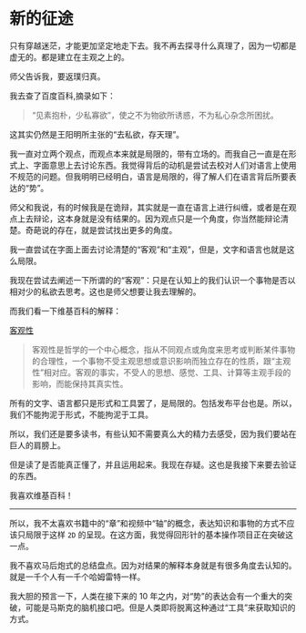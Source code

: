 # 新的征途

只有穿越迷茫，才能更加坚定地走下去。我不再去探寻什么真理了，因为一切都是虚无的。都是建立在主观之上的。



师父告诉我，要返璞归真。

我去查了百度百科,摘录如下：

> “见素抱朴，少私寡欲”，使之不为物欲所诱惑，不为私心杂念所困扰。

这其实仍然是王阳明所主张的“去私欲，存天理”。



我一直对立两个观点，而观点本来就是局限的，带有立场的。而我自己一直是在形式上、字面意思上去讨论东西。我觉得背后的动机是尝试去校对人们对语言上使用不规范的问题。但我明明已经明白，语言是局限的，得了解人们在语言背后所要表达的“势”。

师父和我说，有的时候我是在诡辩，其实就是一直在语言上进行纠缠，或者是在观点上去辩论，这本身就是没有结果的。因为观点只是一个角度，你当然能辩论清楚。奇葩说的存在，就是尝试找出更多的角度。



我一直尝试在字面上面去讨论清楚的“客观”和“主观”，但是，文字和语言也就是这么局限。

我现在尝试去阐述一下所谓的的“客观”：只是在认知上的我们认识一个事物是否以相对少的私欲去思考。这也是师父想要让我去理解的。

而我们看一下维基百科的解释：

[客观性]([https://zh.wikipedia.org/wiki/%E5%AE%A2%E8%A7%80%E6%80%A7](https://zh.wikipedia.org/wiki/客觀性))

> 客观性是哲学的一个中心概念，指从不同观点或角度来思考或判断某件事物的合理性，一个事物不受主观思想或意识影响而独立存在的性质，跟“主观性”相对应。客观的事实，不受人的思想、感觉、工具、计算等主观手段的影响，而能保持其真实性。



所有的文字、语言都只是形式和工具罢了，是局限的。包括发布平台也是。所以，我们不能拘泥于形式，不能拘泥于工具。

所以，我们还是要多读书，有些认知不需要真么大的精力去感受，因为我们要站在巨人的肩膀上。

但是读了是否能真正懂了，并且运用起来。我现在存疑。这也是我接下来要去验证的东西。

我喜欢维基百科！

---



所以，我不太喜欢书籍中的“章”和视频中“轴”的概念，表达知识和事物的方式不应该只局限于这样 `2D` 的呈现。在这方面，我觉得回形针的基本操作项目正在突破这一点。

我不喜欢马后炮式的总结盘点。因为对结果的解释本身就是有很多角度去认知的。就是一千个人有一千个哈姆雷特一样。

我大胆的预言一下，人类在接下来的 10 年之内，对“势”的表达会有一个重大的突破，可能是马斯克的脑机接口吧。但是人类即将脱离这种通过“工具”来获取知识的方式。

